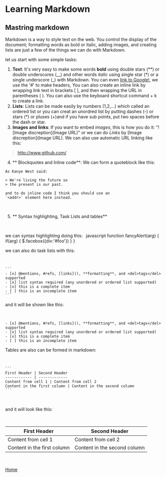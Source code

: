 # Learning Markdown
## Mastring markdown

Markdown is a way to style text on the web. You control the display of the document; formatting words as bold or italic, adding images, and creating lists are just a few of the things we can do with Markdown.

let us start with some simple tasks:

1. **Text**:
  It's very easy to make some words **bold** using double stars (**) or double underscores (__) and other words *italic* using single star (*) or a single underscore (_) with Markdown. You can even [link to Google!](http://google.com "Google.com"), we use the '#' to make headers, You can also create an inline link by wrapping link text in brackets [ ], and then wrapping the URL in parentheses ( ). You can also use the keyboard shortcut command + k to create a link.
&nbsp;
2. **Lists**:
  Lists can be made easily by numbers (1,2,...) which called an ordered list or you can creat  an unordred list by putting dashes (-) or stars (*) or pluses (+)and if you have sub points, put two spaces before the dash or star.
&nbsp;
3. **Images and links**:
  If you want to embed *images*, this is how you do it: "![Image discreption](Image URL)" or we can do *Links* by [Image discreption](Image URL). We can also use automatic URL linking like this: 
  > http://www.github.com/
&nbsp;
4. ** Blockquotes and Inline code**:
  We can form a quoteblock like this:
&nbsp;
  ```
  As Kanye West said:

  > We're living the future so
  > the present is our past.
  ```
  ```
  and to do inline code I think you should use an
  `<addr>` element here instead.
  ```
&nbsp;

5. ** Syntax highlighting, Task Lists and tables**

&nbsp;

  we can syntax highlighting doing this:
    ```
      ```javascript
      function fancyAlert(arg) {
        if(arg) {
          $.facebox({div:'#foo'})
        }
      } ```
    ```
&nbsp;

  we can also do task lists with this:

&nbsp;

    ``` 
    - [x] @mentions, #refs, [links](), **formatting**, and <del>tags</del> supported
    - [x] list syntax required (any unordered or ordered list supported)
    - [x] this is a complete item
    - [ ] this is an incomplete item
    ```
  and it will be shown like this:

&nbsp;

    - [x] @mentions, #refs, [links](), **formatting**, and <del>tags</del> supported
    - [x] list syntax required (any unordered or ordered list supported)
    - [x] this is a complete item
    - [ ] this is an incomplete item

  Tables are also can be formed in markdown:

&nbsp;

    ```
    First Header | Second Header
    ------------ | -------------
    Content from cell 1 | Content from cell 2
    Content in the first column | Content in the second column
    ```
&nbsp;

  and it will look like this:

&nbsp;

  First Header | Second Header
  ------------ | -------------
  Content from cell 1 | Content from cell 2
  Content in the first column | Content in the second column

&nbsp;
&nbsp;


[Home]( https://kztahat.github.io/reading-notes/)

